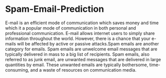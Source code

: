 # Spam-Email-Prediction
E-mail is an efficient mode of communication which saves money and time which it a popular mode of communication in both personal and professional communication. E-mail allows internet users to simply share information throughout the world. However, there is a chance that your e-mails will be affected by active or passive attacks.Spam emails are another category for emails. Spam emails are unwelcome email messages that are typically delivered in mass to a big list of recipients. Spam emails, also referred to as junk email, are unwanted messages that are delivered in large quantities by email. These unwanted emails are typically bothersome, time-consuming, and a waste of resources on communication media.
